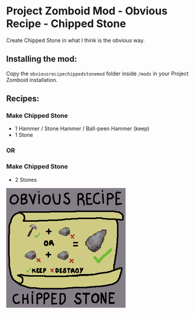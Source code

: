 # Project Zomboid Mod - Obvious Recipe - Chipped Stone

Create Chipped Stone in what I think is the obvious way.

## Installing the mod:

Copy the `obviousrecipechippedstonemod` folder inside `/mods` in your Project Zomboid installation.

## Recipes:

### Make Chipped Stone

- 1 Hammer / Stone Hammer / Ball-peen Hammer (keep)
- 1 Stone

### **OR**

### Make Chipped Stone

- 2 Stones

![Obvious Recipe - Chipped Stone](obviousrecipechippedstone/poster.png)
